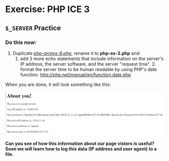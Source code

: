 # Exercise: PHP ICE 3

## `$_SERVER` Practice

### Do this now:

1. Duplicate *[php-arrays-8.php](php-3.md#section6)*, rename it to **php-ex-3.php** and:
    1. add 3 more echo statements that include information on the server's IP address, the server software, and the server "request time".     2. format the server time to be human readable by using PHP's date function:  http://php.net/manual/en/function.date.php

When you are done, it will look something like this:

![Screenshot](_images/php-arrays-4.jpg)

**Can you see of how this information about our page vistors is useful? Soon we will learn how to log this data (IP address and user agent) to a file.**

